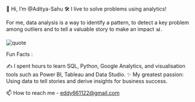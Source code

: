 👋 Hi, I’m @Aditya-Sahu 🛠️ I live to solve problems using analytics!

For me, data analysis is a way to identify a pattern, to detect a key problem among outliers and to tell a valuable story to make an impact 📊.

![quote](https://user-images.githubusercontent.com/92136869/136642631-a85a102b-d417-4fd7-9e3b-d3f943c0c26b.gif)


Fun Facts :

✍️ I spent hours to learn SQL, Python, Google Analytics, and visualisation tools such as Power BI, Tableau and Data Studio.
✨ My greatest passion: Using data to tell stories and derive insights for business success.

📫 How to reach me - eddy661122@gmail.com



<!---
Aditya-Sahuji/Aditya-Sahuji is a ✨ special ✨ repository because its `README.md` (this file) appears on your GitHub profile.
You can click the Preview link to take a look at your changes.
--->
